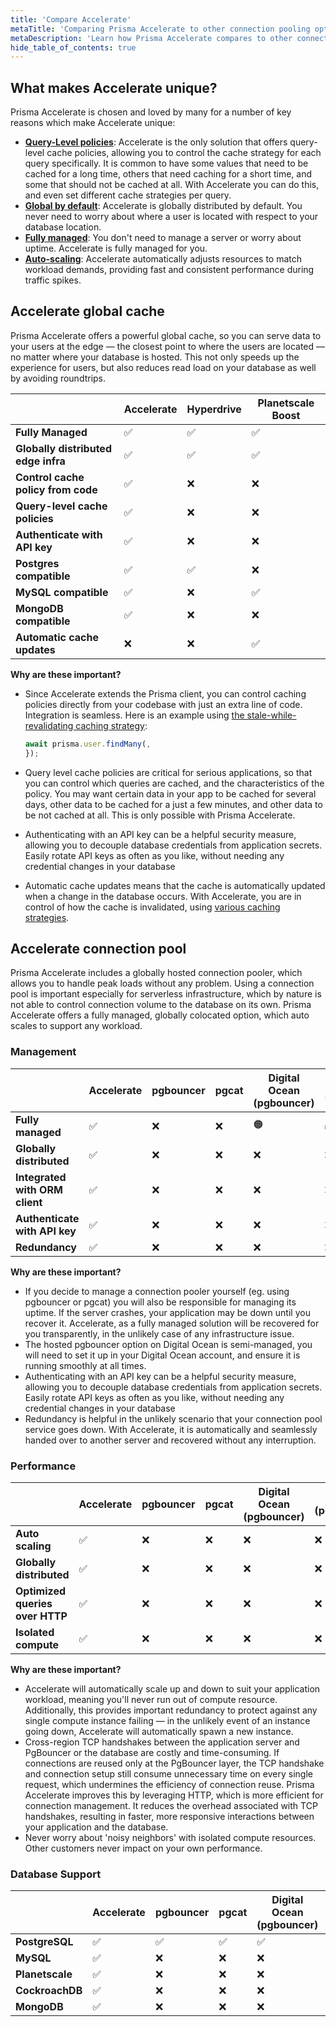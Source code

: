 ```yaml
---
title: 'Compare Accelerate'
metaTitle: 'Comparing Prisma Accelerate to other connection pooling options'
metaDescription: 'Learn how Prisma Accelerate compares to other connection poolers like pgbouncer.'
hide_table_of_contents: true
---
```


## What makes Accelerate unique?

Prisma Accelerate is chosen and loved by many for a number of key reasons which make Accelerate unique:

- [**Query-Level policies**](/accelerate/compare#accelerate-global-cache): Accelerate is the only solution that offers query-level cache policies, allowing you to control the cache strategy for each query specifically. It is common to have some values that need to be cached for a long time, others that need caching for a short time, and some that should not be cached at all. With Accelerate you can do this, and even set different cache strategies per query.
- [**Global by default**](/accelerate/compare#accelerate-global-cache): Accelerate is globally distributed by default. You never need to worry about where a user is located with respect to your database location.
- [**Fully managed**](/accelerate/compare#management): You don't need to manage a server or worry about uptime. Accelerate is fully managed for you.
- [**Auto-scaling**](/accelerate/compare#performance): Accelerate automatically adjusts resources to match workload demands, providing fast and consistent performance during traffic spikes.

## Accelerate global cache

Prisma Accelerate offers a powerful global cache, so you can serve data to your users at the edge — the closest point to where the users are located — no matter where your database is hosted. This not only speeds up the experience for users, but also reduces read load on your database as well by avoiding roundtrips.

|  | Accelerate | Hyperdrive | Planetscale Boost |
| --- | --- | --- | --- |
| **Fully Managed** | ✅ | ✅ | ✅ |
| **Globally distributed edge infra** | ✅ | ✅ | ✅ |
| **Control cache policy from code** | ✅ | ❌ | ❌ |
| **Query-level cache policies** | ✅ | ❌ | ❌ |
| **Authenticate with API key** | ✅ | ❌ | ❌ |
| **Postgres compatible** | ✅ | ✅ | ❌ |
| **MySQL compatible** | ✅ | ❌ | ✅ |
| **MongoDB compatible** | ✅ | ❌ | ❌ |
| **Automatic cache updates** | ❌ | ❌ | ✅ |

**Why are these important?**

- Since Accelerate extends the Prisma client, you can control caching policies directly from your codebase with just an extra line of code. Integration is seamless. Here is an example using [the stale-while-revalidating caching strategy](/postgres/database/caching#stale-while-revalidate-swr):
    
    ```jsx
    await prisma.user.findMany(,
    });
    ```
    
- Query level cache policies are critical for serious applications, so that you can control which queries are cached, and the characteristics of the policy. You may want certain data in your app to be cached for several days, other data to be cached for a just a few minutes, and other data to be not cached at all. This is only possible with Prisma Accelerate.
- Authenticating with an API key can be a helpful security measure, allowing you to decouple database credentials from application secrets. Easily rotate API keys as often as you like, without needing any credential changes in your database
- Automatic cache updates means that the cache is automatically updated when a change in the database occurs. With Accelerate, you are in control of how the cache is invalidated, using [various caching strategies](/postgres/database/caching). 

## Accelerate connection pool

Prisma Accelerate includes a globally hosted connection pooler, which allows you to handle peak loads without any problem. Using a connection pool is important especially for serverless infrastructure, which by nature is not able to control connection volume to the database on its own. Prisma Accelerate offers a fully managed, globally colocated option, which auto scales to support any workload.

### Management

|  | Accelerate | pgbouncer | pgcat | Digital Ocean (pgbouncer) | Neon (pgbouncer) | Supavisor | Hyperdrive |
| --- | --- | --- | --- | --- | --- | --- | --- |
| **Fully managed** | ✅ | ❌ | ❌ | 🟠 | ✅ | ❌ | ✅ |
| **Globally distributed** | ✅ | ❌ | ❌ | ❌ | ❌ | ❌ | ✅ |
| **Integrated with ORM client** | ✅ | ❌ | ❌ | ❌ | ❌ | ❌ | ❌ |
| **Authenticate with API key** | ✅ | ❌ | ❌ | ❌ | ❌ | ❌ | ❌ |
| **Redundancy** | ✅ | ❌ | ❌ | ❌ | ❌ | ❌ | ❌ |

**Why are these important?**

- If you decide to manage a connection pooler yourself (eg. using pgbouncer or pgcat) you will also be responsible for managing its uptime. If the server crashes, your application may be down until you recover it. Accelerate, as a fully managed solution will be recovered for you transparently, in the unlikely case of any infrastructure issue.
- The hosted pgbouncer option on Digital Ocean is semi-managed, you will need to set it up in your Digital Ocean account, and ensure it is running smoothly at all times.
- Authenticating with an API key can be a helpful security measure, allowing you to decouple database credentials from application secrets. Easily rotate API keys as often as you like, without needing any credential changes in your database
- Redundancy is helpful in the unlikely scenario that your connection pool service goes down. With Accelerate, it is automatically and seamlessly handed over to another server and recovered without any interruption.

### Performance

|  | Accelerate | pgbouncer | pgcat | Digital Ocean (pgbouncer) | Neon (pgbouncer) | Supavisor | Hyperdrive |
| --- | --- | --- | --- | --- | --- | --- | --- |
| **Auto scaling** | ✅ | ❌ | ❌ | ❌ | ❌ | ❌ | ❌ |
| **Globally distributed** | ✅ | ❌ | ❌ | ❌ | ❌ | ❌ | ✅ |
| **Optimized queries over HTTP** | ✅ | ❌ | ❌ | ❌ | ❌ | ❌ | ✅ |
| **Isolated compute** | ✅ | ❌ | ❌ | ❌ | ❌ | ❌ | ❌ |

**Why are these important?**

- Accelerate will automatically scale up and down to suit your application workload, meaning you'll never run out of compute resource. Additionally, this provides important redundancy to protect against any single compute instance failing — in the unlikely event of an instance going down, Accelerate will automatically spawn a new instance.
- Cross-region TCP handshakes between the application server and PgBouncer or the database are costly and time-consuming. If connections are reused only at the PgBouncer layer, the TCP handshake and connection setup still consume unnecessary time on every single request, which undermines the efficiency of connection reuse. Prisma Accelerate improves this by leveraging HTTP, which is more efficient for connection management. It reduces the overhead associated with TCP handshakes, resulting in faster, more responsive interactions between your application and the database.
- Never worry about 'noisy neighbors' with isolated compute resources. Other customers never impact on your own performance.

### Database Support

|  | Accelerate | pgbouncer | pgcat | Digital Ocean (pgbouncer) | Neon (pgbouncer) | Supavisor | Hyperdrive |
| --- | --- | --- | --- | --- | --- | --- | --- |
| **PostgreSQL** | ✅ | ✅ | ✅ | ✅ | ✅ | ✅ | ✅ |
| **MySQL** | ✅ | ❌ | ❌ | ❌ | ❌ | ❌ | ❌ |
| **Planetscale** | ✅ | ❌ | ❌ | ❌ | ❌ | ❌ | ❌ |
| **CockroachDB** | ✅ | ❌ | ❌ | ❌ | ❌ | ❌ | ❌ |
| **MongoDB** | ✅ | ❌ | ❌ | ❌ | ❌ | ❌ | ❌ |